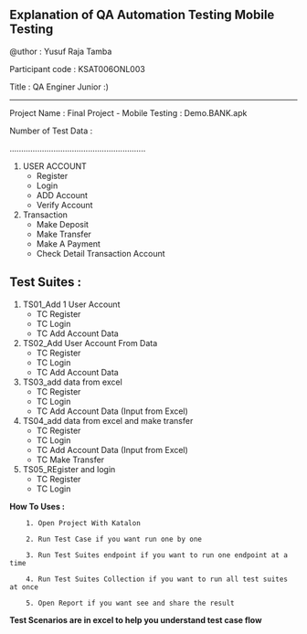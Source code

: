 
Explanation of QA Automation Testing Mobile Testing
----------------------------------------------------
<p>@uthor : Yusuf Raja Tamba </p>

Participant code : KSAT006ONL003

<p> Title : QA Enginer Junior :) </p>

----------------------------------------------------

Project Name : Final Project - Mobile Testing : Demo.BANK.apk


Number of Test Data :

...........................................................
 1. USER ACCOUNT
      - Register
      - Login
      - ADD Account
      - Verify Account
 2. Transaction
      - Make Deposit
      - Make Transfer
      - Make A Payment
      - Check Detail Transaction Account


Test Suites :
-------------------------------------------------------

 1. TS01_Add 1 User Account
      - TC Register
      - TC Login
      - TC Add Account Data
 2. TS02_Add User Account From Data 
      - TC Register
      - TC Login
      - TC Add Account Data 
 3. TS03_add data from excel 
      - TC Register
      - TC Login
      - TC Add Account Data (Input from Excel)
 4. TS04_add data from excel and make transfer
      - TC Register
      - TC Login
      - TC Add Account Data (Input from Excel)
      - TC Make Transfer
 5. TS05_REgister and login
      - TC Register
      - TC Login

      
**How To Uses :**

        1. Open Project With Katalon

        2. Run Test Case if you want run one by one

        3. Run Test Suites endpoint if you want to run one endpoint at a time

        4. Run Test Suites Collection if you want to run all test suites at once

        5. Open Report if you want see and share the result

**Test Scenarios are in excel to help you understand test case flow**
